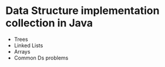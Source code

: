 # Data Structure implementation collection in Java
- Trees
- Linked Lists
- Arrays
- Common Ds problems
